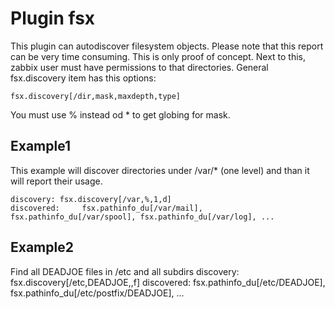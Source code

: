 # Plugin fsx

This plugin can autodiscover filesystem objects. Please note that this report can be very time consuming. This is only proof of concept.
Next to this, zabbix user must have permissions to that directories.
General fsx.discovery item has this options:
```
fsx.discovery[/dir,mask,maxdepth,type]
```
You must use % instead od * to get globing for mask. 

## Example1 
This example will discover directories under /var/* (one level) and than it will report their usage.
```
discovery: fsx.discovery[/var,%,1,d]
discovered: 	fsx.pathinfo_du[/var/mail], fsx.pathinfo_du[/var/spool], fsx.pathinfo_du[/var/log], ...
```

## Example2
Find all DEADJOE files in /etc and all subdirs
discovery: fsx.discovery[/etc,DEADJOE,,f]
discovered: 	fsx.pathinfo_du[/etc/DEADJOE], fsx.pathinfo_du[/etc/postfix/DEADJOE], ...







